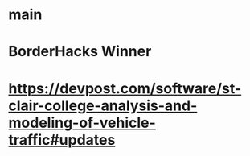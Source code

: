 # main 
# BorderHacks Winner
# https://devpost.com/software/st-clair-college-analysis-and-modeling-of-vehicle-traffic#updates
